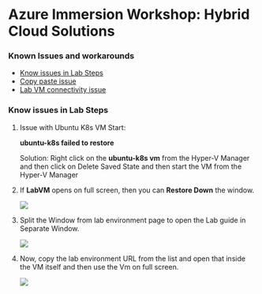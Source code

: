 # Azure Immersion Workshop: Hybrid Cloud Solutions


### Known Issues and workarounds
- [Know issues in Lab Steps](#know-issues-in-lab-steps)
- [Copy paste issue](https://docs.cloudlabs.ai/Learner/Troubleshooting/CopyPaste)
- [Lab VM connectivity issue](https://docs.cloudlabs.ai/Learner/Troubleshooting/RDP)


### Know issues in Lab Steps

1. Issue with Ubuntu K8s VM Start:

	**ubuntu-k8s failed to restore**
	
	Solution: Right click on the **ubuntu-k8s vm** from the Hyper-V Manager and then click on Delete Saved State and then start the VM from the Hyper-V Manager


1. If **LabVM** opens on full screen, then you can **Restore Down** the window. 

    ![](https://github.com/CloudLabsAI-Azure/Know-Before-You-Go/blob/main/Labs/images/copypasteissue-9.png?raw=true) 

1.  Split the Window from lab environment page to open the Lab guide in Separate Window. 

    ![](https://github.com/CloudLabsAI-Azure/Know-Before-You-Go/blob/main/Labs/images/copypasteissue-10.png?raw=true) 

1.  Now, copy the lab environment URL from the list and open that inside the VM itself and then use the Vm on full screen. 

    ![](https://github.com/CloudLabsAI-Azure/Know-Before-You-Go/blob/main/Labs/images/copypasteissue-11.png?raw=true) 
